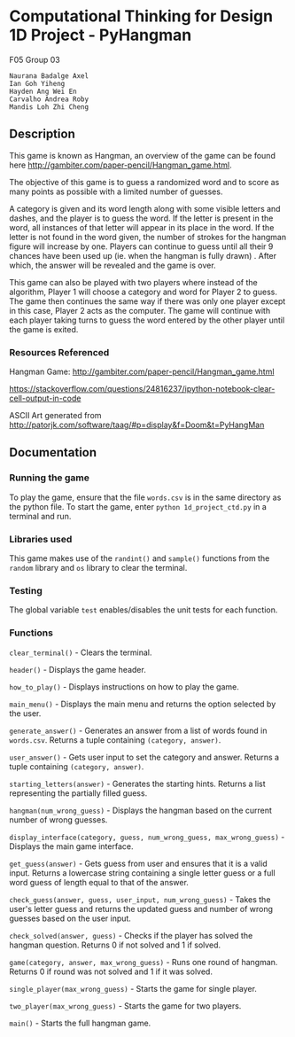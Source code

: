 # Computational Thinking for Design 1D Project - PyHangman

F05 Group 03

```
Naurana Badalge Axel
Ian Goh Yiheng
Hayden Ang Wei En
Carvalho Andrea Roby
Mandis Loh Zhi Cheng
```



## Description

This game is known as Hangman, an overview of the game can be found here http://gambiter.com/paper-pencil/Hangman_game.html.

The objective of this game is to guess a randomized word and to score as many points as possible with a limited number of guesses. 

A category is given and its word length along with some visible letters and dashes, and the player is to guess the word.  If the letter is present in the word, all instances of that letter will appear in its place in the word. If the letter is not found in the word given, the number of strokes for the hangman figure will increase by one. Players can continue to guess until all their 9 chances have been used up (ie. when the hangman is fully drawn) . After which, the answer will be revealed and the game is over. 

This game can also be played with two players where instead of the algorithm, Player 1 will choose a category and word for Player 2 to guess. The game then continues the same way if there was only one player except in this case, Player 2 acts as the computer. The game will continue with each player taking turns to guess the word entered by the other player until the game is exited. 


 ### Resources Referenced

Hangman Game: http://gambiter.com/paper-pencil/Hangman_game.html

https://stackoverflow.com/questions/24816237/ipython-notebook-clear-cell-output-in-code

ASCII Art generated from http://patorjk.com/software/taag/#p=display&f=Doom&t=PyHangMan



## Documentation

### Running the game

To play the game, ensure that the file `words.csv` is in the same directory as the python file. To start the game, enter `python 1d_project_ctd.py` in a terminal and run.

 

### Libraries used

This game makes use of the `randint()` and `sample()` functions from the `random` library and `os` library to clear the terminal.

 

### Testing

The global variable `test` enables/disables the unit tests for each function.

 

### Functions

`clear_terminal()` - Clears the terminal.



`header()` - Displays the game header.

 

`how_to_play()` - Displays instructions on how to play the game.

 

`main_menu()` - Displays the main menu and returns the option selected by the user.

 

`generate_answer()` - Generates an answer from a list of words found in `words.csv`. Returns a tuple containing `(category, answer)`.

 

`user_answer()` - Gets user input to set the category and answer. Returns a tuple containing `(category, answer)`.

 

`starting_letters(answer)` - Generates the starting hints. Returns a list representing the partially filled guess.

 

`hangman(num_wrong_guess)` - Displays the hangman based on the current number of wrong guesses.

 

`display_interface(category, guess, num_wrong_guess, max_wrong_guess)` - Displays the main game interface.

 

`get_guess(answer)` - Gets guess from user and ensures that it is a valid input. Returns a lowercase string containing a single letter guess or a full word guess of length equal to that of the answer.

 

`check_guess(answer, guess, user_input, num_wrong_guess)` - Takes the user's letter guess and returns the updated guess and number of wrong guesses based on the user input.

 

`check_solved(answer, guess)` - Checks if the player has solved the hangman question. Returns 0 if not solved and 1 if solved.

 

`game(category, answer, max_wrong_guess)` - Runs one round of hangman. Returns 0 if round was not solved and 1 if it was solved.

 

`single_player(max_wrong_guess)` - Starts the game for single player.

 

`two_player(max_wrong_guess)` - Starts the game for two players.

 

`main()` - Starts the full hangman game.

 